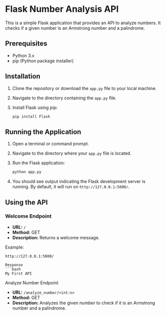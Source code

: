 # Flask Number Analysis API

This is a simple Flask application that provides an API to analyze numbers. It checks if a given number is an Armstrong number and a palindrome.

## Prerequisites

- Python 3.x
- pip (Python package installer)

## Installation

1. Clone the repository or download the `app.py` file to your local machine.

2. Navigate to the directory containing the `app.py` file.

3. Install Flask using pip:

    ```bash
    pip install Flask
    ```

## Running the Application

1. Open a terminal or command prompt.

2. Navigate to the directory where your `app.py` file is located.

3. Run the Flask application:

    ```bash
    python app.py
    ```

4. You should see output indicating the Flask development server is running. By default, it will run on `http://127.0.0.1:5000/`.

## Using the API

### Welcome Endpoint

- **URL:** `/`
- **Method:** GET
- **Description:** Returns a welcome message.

Example:

```plaintext
http://127.0.0.1:5000/

Response
```bash
My First API
```

Analyze Number Endpoint
- **URL:** `/analyze_number/<int:n>`
- **Method:** GET
- **Description:** Analyzes the given number to check if it is an Armstrong number and a palindrome.